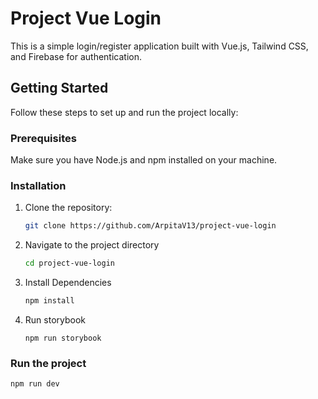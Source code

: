 # Project Vue Login

This is a simple login/register application built with Vue.js, Tailwind CSS, and Firebase for authentication.

## Getting Started

Follow these steps to set up and run the project locally:

### Prerequisites

Make sure you have Node.js and npm installed on your machine.

### Installation

1. Clone the repository:

   ```bash
   git clone https://github.com/ArpitaV13/project-vue-login

2. Navigate to the project directory

   ```bash
   cd project-vue-login

3. Install Dependencies

   ```bash
   npm install

4. Run storybook

   ```bas
   npm run storybook

### Run the project

   ```bash
   npm run dev

